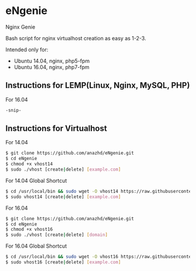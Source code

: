 # eNgenie
Nginx Genie

Bash script for nginx virtualhost creation as easy as 1-2-3.

Intended only for:
 - Ubuntu 14.04, nginx, php5-fpm
 - Ubuntu 16.04, nginx, php7-fpm
 
## Instructions for LEMP(Linux, Nginx, MySQL, PHP)
For 16.04
```bash
-snip-
```
 
## Instructions for Virtualhost
For 14.04
```bash
$ git clone https://github.com/anazhd/eNgenie.git
$ cd eNgenie
$ chmod +x vhost14
$ sudo ./vhost [create|delete] [example.com]
```
For 14.04 Global Shortcut
```bash
$ cd /usr/local/bin && sudo wget -O vhost14 https://raw.githubusercontent.com/anazhd/eNgenie/master/vhost14 && sudo chmod +x /usr/local/bin/vhost14
$ sudo vhost14 [create|delete] [example.com]
```

For 16.04
```bash
$ git clone https://github.com/anazhd/eNgenie.git
$ cd eNgenie
$ chmod +x vhost16
$ sudo ./vhost [create|delete] [domain]
```
For 16.04 Global Shortcut
```bash
$ cd /usr/local/bin && sudo wget -O vhost16 https://raw.githubusercontent.com/anazhd/eNgenie/master/vhost14 && sudo chmod +x /usr/local/bin/vhost16
$ sudo vhost16 [create|delete] [example.com]
```
